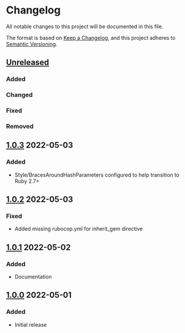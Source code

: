 # Changelog
All notable changes to this project will be documented in this file.

The format is based on [Keep a Changelog](https://keepachangelog.com/en/1.0.0/),
and this project adheres to [Semantic Versioning](https://semver.org/spec/v2.0.0.html).

## [Unreleased]
### Added

### Changed

### Fixed

### Removed

## [1.0.3] 2022-05-03
### Added
* Style/BracesAroundHashParameters configured to help transition to Ruby 2.7+

## [1.0.2] 2022-05-03
### Fixed
* Added missing rubocop.yml for inherit_gem directive

## [1.0.1] 2022-05-02
### Added
* Documentation

## [1.0.0] 2022-05-01
### Added
* Initial release

[Unreleased]: https://github.com/rubocop-semver/rubocop-ruby2_0/compare/v1.0.3...HEAD
[1.0.3]: https://github.com/rubocop-semver/rubocop-ruby2_0/compare/v1.0.2...v1.0.3
[1.0.2]: https://github.com/rubocop-semver/rubocop-ruby2_0/compare/v1.0.1...v1.0.2
[1.0.1]: https://github.com/rubocop-semver/rubocop-ruby2_0/compare/v1.0.0...v1.0.1
[1.0.0]: https://github.com/rubocop-semver/rubocop-ruby2_0/compare/8fb0f104adf43c5a0e3487b390f91881f79e4d89...v1.0.0

